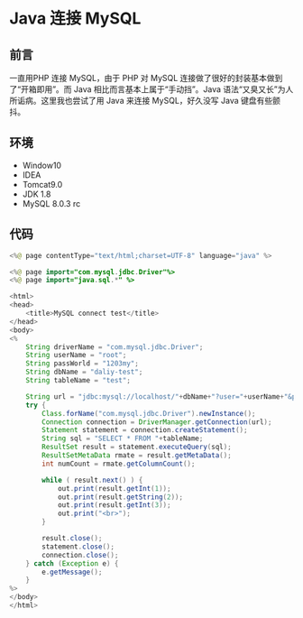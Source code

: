 # Java 连接 MySQL

## 前言

一直用PHP 连接 MySQL，由于 PHP 对 MySQL 连接做了很好的封装基本做到了“开箱即用”。而 Java 相比而言基本上属于“手动挡”。Java 语法“又臭又长”为人所诟病。这里我也尝试了用 Java 来连接 MySQL，好久没写 Java 键盘有些颤抖。

<!--more-->
## 环境

+   Window10
+   IDEA
+   Tomcat9.0
+   JDK 1.8
+   MySQL 8.0.3 rc

## 代码

```java
<%@ page contentType="text/html;charset=UTF-8" language="java" %>

<%@ page import="com.mysql.jdbc.Driver"%>
<%@ page import="java.sql.*" %>

<html>
<head>
    <title>MySQL connect test</title>
</head>
<body>
<%
    String driverName = "com.mysql.jdbc.Driver";
    String userName = "root";
    String passWorld = "1203my";
    String dbName = "daliy-test";
    String tableName = "test";

    String url = "jdbc:mysql://localhost/"+dbName+"?user="+userName+"&password="+passWorld;
    try {
        Class.forName("com.mysql.jdbc.Driver").newInstance();
        Connection connection = DriverManager.getConnection(url);
        Statement statement = connection.createStatement();
        String sql = "SELECT * FROM "+tableName;
        ResultSet result = statement.executeQuery(sql);
        ResultSetMetaData rmate = result.getMetaData();
        int numCount = rmate.getColumnCount();

        while ( result.next() ) {
            out.print(result.getInt(1));
            out.print(result.getString(2));
            out.print(result.getInt(3));
            out.print("<br>");
        }

        result.close();
        statement.close();
        connection.close();
    } catch (Exception e) {
        e.getMessage();
    }
%>
</body>
</html>
```
